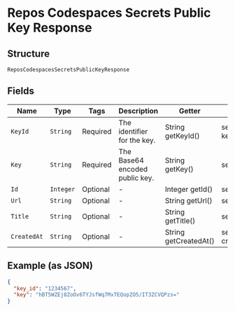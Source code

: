 
# Repos Codespaces Secrets Public Key Response

## Structure

`ReposCodespacesSecretsPublicKeyResponse`

## Fields

| Name | Type | Tags | Description | Getter | Setter |
|  --- | --- | --- | --- | --- | --- |
| `KeyId` | `String` | Required | The identifier for the key. | String getKeyId() | setKeyId(String keyId) |
| `Key` | `String` | Required | The Base64 encoded public key. | String getKey() | setKey(String key) |
| `Id` | `Integer` | Optional | - | Integer getId() | setId(Integer id) |
| `Url` | `String` | Optional | - | String getUrl() | setUrl(String url) |
| `Title` | `String` | Optional | - | String getTitle() | setTitle(String title) |
| `CreatedAt` | `String` | Optional | - | String getCreatedAt() | setCreatedAt(String createdAt) |

## Example (as JSON)

```json
{
  "key_id": "1234567",
  "key": "hBT5WZEj8ZoOv6TYJsfWq7MxTEQopZO5/IT3ZCVQPzs="
}
```

